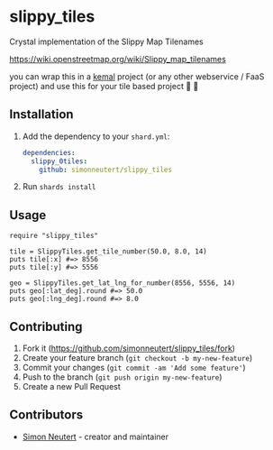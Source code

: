 # slippy_tiles

Crystal implementation of the Slippy Map Tilenames

https://wiki.openstreetmap.org/wiki/Slippy_map_tilenames

you can wrap this in a [kemal](https://kemalcr.com) project (or any other webservice / FaaS project) and use this for your tile based project 🔮 🚀
## Installation

1. Add the dependency to your `shard.yml`:

   ```yaml
   dependencies:
     slippy_0tiles:
       github: simonneutert/slippy_tiles
   ```

2. Run `shards install`

## Usage

```crystal
require "slippy_tiles"

tile = SlippyTiles.get_tile_number(50.0, 8.0, 14)
puts tile[:x] #=> 8556
puts tile[:y] #=> 5556

geo = SlippyTiles.get_lat_lng_for_number(8556, 5556, 14) 
puts geo[:lat_deg].round #=> 50.0
puts geo[:lng_deg].round #=> 8.0
```

## Contributing

1. Fork it (<https://github.com/simonneutert/slippy_tiles/fork>)
2. Create your feature branch (`git checkout -b my-new-feature`)
3. Commit your changes (`git commit -am 'Add some feature'`)
4. Push to the branch (`git push origin my-new-feature`)
5. Create a new Pull Request

## Contributors

- [Simon Neutert](https://github.com/simonneutert) - creator and maintainer
